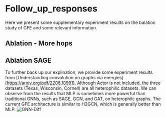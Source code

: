 # Follow_up_responses

Here we present some supplementary experiment results on the balation study of GFE and some relevant information.

## Ablation - More hops


## Ablation SAGE

To further back up our explination, we provide some experiment results from [Understanding convolution on graphs via energies][https://arxiv.org/pdf/2206.10991].
Although Actor is not included, the three datasets (Texas, Wisconsin, Cornell) are all heterophilic datasets.
We can observe from the results that MLP is sometimes more powerful than traditional GNNs, such as SAGE, GCN, and GAT, on heterophilc graphs.
The current GFE architecture is similar to H2GCN, which is generally better than MLP.
![GNN-Diff](https://github.com/user-attachments/assets/5c8d6e14-0066-4dd4-a96d-91cf2342cfdf)
